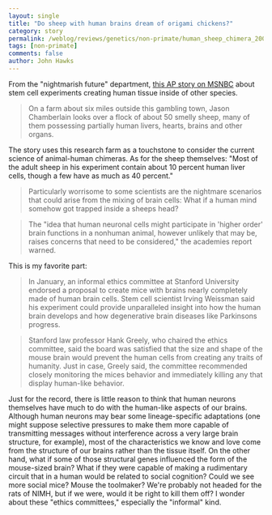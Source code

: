 ```yaml
---
layout: single 
title: "Do sheep with human brains dream of origami chickens?" 
category: story
permalink: /weblog/reviews/genetics/non-primate/human_sheep_chimera_2005.html
tags: [non-primate] 
comments: false 
author: John Hawks 
---
```



<p>
From the "nightmarish future" department, <a href="http://msnbc.msn.com/id/7681252/">this AP story on MSNBC</a> about stem cell experiments creating human tissue inside of other species. 
</p>

<blockquote>On a farm about six miles outside this gambling town, Jason Chamberlain looks over a flock of about 50 smelly sheep, many of them possessing partially human livers, hearts, brains and other organs.</blockquote>

<p>
The story uses this research farm as a touchstone to consider the current science of animal-human chimeras. As for the sheep themselves: "Most of the adult sheep in his experiment contain about 10 percent human liver cells, though a few have as much as 40 percent." 
</p>

<blockquote>Particularly worrisome to some scientists are the nightmare scenarios that could arise from the mixing of brain cells: What if a human mind somehow got trapped inside a sheeps head?</blockquote>

<blockquote>The "idea that human neuronal cells might participate in 'higher order' brain functions in a nonhuman animal, however unlikely that may be, raises concerns that need to be considered," the academies report warned.</blockquote>

<p>
This is my favorite part: 
</p>

<blockquote>In January, an informal ethics committee at Stanford University endorsed a proposal to create mice with brains nearly completely made of human brain cells. Stem cell scientist Irving Weissman said his experiment could provide unparalleled insight into how the human brain develops and how degenerative brain diseases like Parkinsons progress.</blockquote>

<blockquote>Stanford law professor Hank Greely, who chaired the ethics committee, said the board was satisfied that the size and shape of the mouse brain would prevent the human cells from creating any traits of humanity. Just in case, Greely said, the committee recommended closely monitoring the mices behavior and immediately killing any that display human-like behavior.</blockquote>

<p>
Just for the record, there is little reason to think that human neurons themselves have much to do with the human-like aspects of our brains. Although human neurons may bear some lineage-specific adaptations (one might suppose selective pressures to make them more capable of transmitting messages without interference across a very large brain structure, for example), most of the characteristics we know and love come from the structure of our brains rather than the tissue itself. On the other hand, what if some of those structural genes influenced the form of the mouse-sized brain? What if they were capable of making a rudimentary circuit that in a human would be related to social cognition? Could we see more social mice? Mouse the toolmaker? We're probably not headed for the rats of NIMH, but if we were, would it be right to kill them off? I wonder about these "ethics committees," especially the "informal" kind. 
</p>

